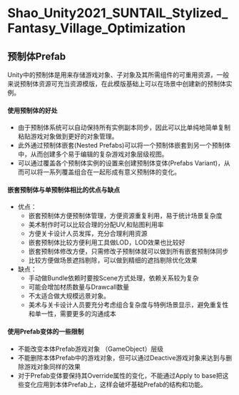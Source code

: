 # Shao_Unity2021_SUNTAIL_Stylized_Fantasy_Village_Optimization

## 预制体Prefab

 Unity中的预制体是用来存储游戏对象、子对象及其所需组件的可重用资源，一般来说预制体资源可充当资源模版，在此模版基础上可以在场景中创建新的预制体实例。

#### 使用预制体的好处

*   由于预制体系统可以自动保持所有实例副本同步，因此可以比单纯地简单复制粘贴游戏对象做到更好的对象管理。
*   此外通过预制体嵌套(Nested Prefabs)可以将一个预制体嵌套到另一个预制体中，从而创建多个易于编辑的复杂游戏对象层级视图。
*   可以通过覆盖各个预制体实例的设置来创建预制体变体(Prefabs Variant)，从而可以将一系列覆盖组合在一起形成有意义预制体的变化。

#### 嵌套预制体与单预制体相比的优点与缺点

*   优点：
    *   嵌套预制体方便预制体管理，方便资源重复利用，易于统计场景复杂度
    *   美术制作时可以比较合理的分配UV,和贴图利用率
    *   方便关卡设计人员发挥，充分合理利用资源
    *   嵌套预制体比较方便利用工具做LOD，LOD效果也比较好
    *   嵌套预制体修改方便，只需修改子预制体就可以做到所有嵌套预制体同步
    *   比较方便做场景遮挡剔除，可以做到精细的遮挡剔除优化效果
*   缺点：
    *   手动做Bundle依赖时要按Scene方式处理，依赖关系较为复杂
    *   可能会增加材质数量与Drawcall数量
    *   不太适合做大规模远景对象。
    *   美术与关卡设计人员要充分考虑组合复杂度与特例场景显示，避免重复性和单一性，需要更多的沟通成本

#### 使用Prefab变体的一些限制

*   不能改变本体Prefab游戏对象 （GameObject）层级
*   不能删除本体Prefab中的游戏对象，但可以通过Deactive游戏对象来达到与删除游戏对象同样的效果
*   对于Prefab变体要保持其Override属性的变化，不能通过Apply to base把这些变化应用到本体Prefab上，这样会破坏基础Prefab的结构和功能。
